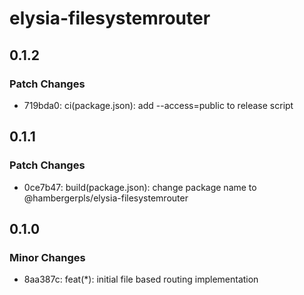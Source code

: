 # elysia-filesystemrouter

## 0.1.2

### Patch Changes

- 719bda0: ci(package.json): add --access=public to release script

## 0.1.1

### Patch Changes

- 0ce7b47: build(package.json): change package name to @hambergerpls/elysia-filesystemrouter

## 0.1.0

### Minor Changes

- 8aa387c: feat(\*): initial file based routing implementation

